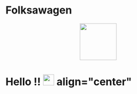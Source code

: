 # Folksawagen

<div id="header" align="center">
  <img src="https://media.giphy.com/media/M9gbBd9nbDrOTu1Mqx/giphy.gif" width="100"/>
</div>
<h1>
  Hello !!
  <img src="https://media.giphy.com/media/hvRJCLFzcasrR4ia7z/giphy.gif" width="30px"/> align="center"
</h1>
